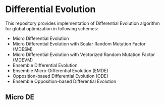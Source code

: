 # Differential Evolution
This repository provides implementation of Differential Evolution algorithm for global optimization in following schemes:

* Micro Differential Evolution
* Micro Differential Evolution with Scalar Random Mutation Factor (MDESM)
* Micro Differential Evolution with Vectorized Random Mutation Factor (MDEVM)
* Ensemble Differential Evolution
* Ensemble Micro-Differential Evolution (EMDE)
* Opposition-based Differential Evolution (ODE)
* Ensemble Opposition-based Differential Evolution

## Micro DE
